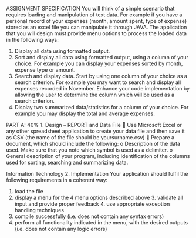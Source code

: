 ASSIGNMENT SPECIFICATION
You will think of a simple scenario that requires loading and manipulation of text data. For example if you have a personal record of your expenses (month, amount spent, type of expense) stored as an excel file you can manipulate it through JAVA.
The application that you will design must provide menu options to process the loaded data in the following ways:
1. Display all data using formatted output.
2. Sort and display all data using formatted output, using a column of your choice. For example you can display your expenses sorted by month, expense type or amount.
3. Search and display data.
	Start by using one column of your choice as a search criterion. For example you may want to search and display all expenses recorded in November.
	Enhance your code implementation by allowing the user to determine the column which will be used as a search criterion.
4. Display two summarized data/statistics for a column of your choice. For example you may display the total and average expenses.

PART A: 40% 1. Design – REPORT and Data File  Use Microsoft Excel or any other spreadsheet application to create your data file and then save it as CSV (the name of the file should be yoursurname.csv)  Prepare a document, which should include the following: o Description of the data used. Make sure that you note which symbol is used as a delimiter. o General description of your program, including identification of the columns used for sorting, searching and summarizing data.

Information Technology
2. Implementation Your application should fulfil the following requirements in a coherent way:
1. load the file
2. display a menu for the 4 menu options described above 3. validate all input and provide proper feedback 4. use appropriate exception handling techniques
5. compile successfully (i.e. does not contain any syntax errors)
6. perform all functionality indicated in the menu, with the desired outputs (i.e. does not contain any logic errors)
